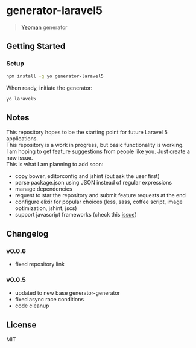 # generator-laravel5

> [Yeoman](http://yeoman.io) generator


## Getting Started

### Setup

```bash
npm install -g yo generator-laravel5
```

When ready, initiate the generator:

```bash
yo laravel5
```

## Notes

This repository hopes to be the starting point for future Laravel 5 applications.  
This repository is a work in progress, but basic functionality is working.  
I am hoping to get feature suggestions from people like you. Just create a new issue.  
This is what I am planning to add soon:
* copy bower, editorconfig and jshint (but ask the user first)
* parse package.json using JSON instead of regular expressions
* manage dependencies
* request to star the repository and submit feature requests at the end
* configure elixir for popular choices (less, sass, coffee script, image optimization, jshint, jscs)
* support javascript frameworks (check this [issue](https://github.com/jadjoubran/laravel5-generator/issues/2))


## Changelog

### v0.0.6

+ fixed repository link

### v0.0.5

+ updated to new base generator-generator
+ fixed async race conditions
+ code cleanup



## License

MIT
